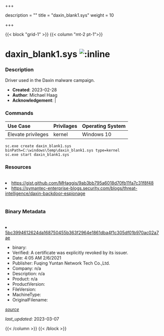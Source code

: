 +++

description = ""
title = "daxin_blank1.sys"
weight = 10

+++


{{< block "grid-1" >}}
{{< column "mt-2 pt-1">}}




# daxin_blank1.sys ![:inline](/images/twitter_verified.png) 



### Description


Driver used in the Daxin malware campaign.


- **Created**: 2023-02-28
- **Author**: Michael Haag
- **Acknowledgement**:  | [](https://twitter.com/)

### Commands

| Use Case | Privilages | Operating System | 
|:---- | ---- | ---- |
| Elevate privileges | kernel | Windows 10 |

```
sc.exe create daxin_blank1.sys binPath=C:\windows\temp\daxin_blank1.sys type=kernel
sc.exe start daxin_blank1.sys
```

### Resources
<br>


<li><a href="https://gist.github.com/MHaggis/9ab3bb795a6018d70fb11fa7c31f8f48">https://gist.github.com/MHaggis/9ab3bb795a6018d70fb11fa7c31f8f48</a></li>

<li><a href="https://symantec-enterprise-blogs.security.com/blogs/threat-intelligence/daxin-backdoor-espionage">https://symantec-enterprise-blogs.security.com/blogs/threat-intelligence/daxin-backdoor-espionage</a></li>


<br>


### Binary Metadata
<br>



<li><a href="https://www.virustotal.com/gui/file/5bc3994612624da168750455b363f2964e1861dba4f1c305df01b970ac02a7ae">5bc3994612624da168750455b363f2964e1861dba4f1c305df01b970ac02a7ae</a></li>



- binary: 
- Verified: A certificate was explicitly revoked by its issuer.
- Date: 4:05 AM 2/6/2021
- Publisher: Fuqing Yuntan Network Tech Co.,Ltd.
- Company: n/a
- Description: n/a
- Product: n/a
- ProductVersion: 
- FileVersion: 
- MachineType: 
- OriginalFilename: 

[*source*](https://github.com/magicsword-io/LOLDrivers/tree/main/yaml/daxin_blank1.sys.yml)

*last_updated:* 2023-03-07


{{< /column >}}
{{< /block >}}
